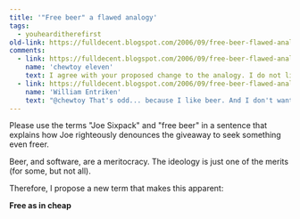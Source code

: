 ```yaml
---
title: '"Free beer" a flawed analogy'
tags: 		
  - youhearditherefirst	
old-link: https://fulldecent.blogspot.com/2006/09/free-beer-flawed-analogy.html
comments:
  - link: https://fulldecent.blogspot.com/2006/09/free-beer-flawed-analogy.html?showComment=1157987520000#c115798754345728433
    name: 'chewtoy eleven'
    text: I agree with your proposed change to the analogy. I do not like nor drink beer, so I always hated it. Since I'm a self-proclaimed geek, this expression has ALWAYS annoyed me.
  - link: https://fulldecent.blogspot.com/2006/09/free-beer-flawed-analogy.html?showComment=1158367440000#c115836745439808084
    name: 'William Entriken'
    text: "@chewtoy That's odd... because I like beer. And I don't want bad things tarnishing its good name."
---
```


Please use the terms "Joe Sixpack" and "free beer" in a sentence that explains how Joe righteously denounces the giveaway to seek something even freer.

Beer, and software, are a meritocracy. The ideology is just one of the merits (for some, but not all). 

Therefore, I propose a new term that makes this apparent:

**Free as in cheap**